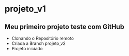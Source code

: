 # projeto_v1
## Meu primeiro projeto teste com GitHub
- Clonando o Repositório remoto
- Criada a Branch projeto_v2 
- Projeto iniciado